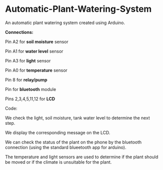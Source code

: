 # Automatic-Plant-Watering-System
An automatic plant watering system created using Arduino.

**Connections:**

Pin A2 for **soil moisture** sensor

Pin A1 for **water level** sensor

Pin A3 for **light** sensor

Pin A0 for **temperature** sensor

Pin 8 for **relay/pump**

Pin <anything left> for **bluetooth** module

Pins 2,3,4,5,11,12 for **LCD**

Code:

We check the light, soil moisture, tank water level to determine the next step.

We display the corresponding message on the LCD.

We can check the status of the plant on the phone by the bluetooth connection (using the standard blueetooth app for arduino).

The temperature and light sensors are used to determine if the plant should be moved or if the climate is unsuitable for the plant.
